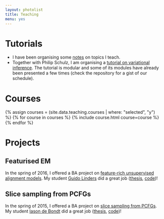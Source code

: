 ```yaml
---
layout: photolist
title: Teaching
menu: yes
---
```


# Tutorials 

* I have been organising some [notes](https://github.com/wilkeraziz/notes) on topics I teach. 
* Together with Philip Schulz, I am organising a [tutorial on variational inference](https://github.com/philschulz/VITutorial). The tutorial is modular and some of its modules have already been presented a few times (check the repository for a gist of our schedule). 


# Courses

{% assign courses = (site.data.teaching.courses | where: "selected", "y") %}
{% for course in courses %}
{% include course.html course=course %}
{% endfor %}

# Projects

## Featurised EM

In the spring of 2016, I offered a BA project on [feature-rich unsupervised alignment models](resources/courses/BA-featurised-EM.pdf). My student [Guido Linders](//esc.fnwi.uva.nl/thesis/centraal/files/f1886233032.pdf) did a great job ([thesis](//esc.fnwi.uva.nl/thesis/centraal/files/f1886233032.pdf), [code](//github.com/wilkeraziz/lola))!

## Slice sampling from PCFGs

In the spring of 2015, I offered a BA project on [slice sampling from PCFGs](resources/courses/BA-slice-sampling.pdf). My student [Iason de Bondt](//nl.linkedin.com/in/iason-de-bondt-3676ba101) did a great job ([thesis](//esc.fnwi.uva.nl/thesis/centraal/files/f1550974112.pdf), [code](//github.com/wilkeraziz/pcfg-sampling))!



